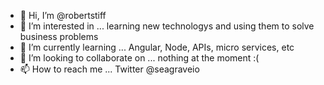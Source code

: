 - 👋 Hi, I’m @robertstiff
- 👀 I’m interested in ... learning new technologys and using them to solve business problems
- 🌱 I’m currently learning ... Angular, Node, APIs, micro services, etc
- 💞️ I’m looking to collaborate on ... nothing at the moment :(
- 📫 How to reach me ... Twitter @seagraveio

<!---
robertstiff/robertstiff is a ✨ special ✨ repository because its `README.md` (this file) appears on your GitHub profile.
You can click the Preview link to take a look at your changes.
--->
